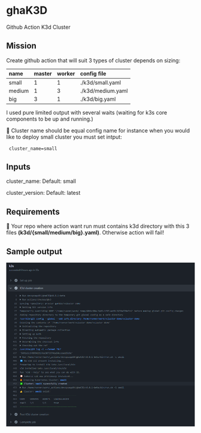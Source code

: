 # ghaK3D
Github Action K3d Cluster

## Mission
Create github action that will suit 3 types of cluster depends on sizing:

| name   | master | worker | config file       |
|:-------|:-------|:-------|:------------------|
| small  | 1      | 1      | ./k3d/small.yaml  |   
| medium | 1      | 3      | ./k3d/medium.yaml |  
| big    | 3      | 1      | ./k3d/big.yaml    |  

I used pure limited output with several waits (waiting for k3s core components to be up and running.)

:rocket:
Cluster name should be equal config name for instance when you would like to deploy small cluster you must set intput:

```console
 cluster_name=small
```

## Inputs
cluster_name: 
Default: small

cluster_version:
Default: latest

## Requirements
🤔 Your repo where action want run must contains k3d directory with this 3 files **(k3d/{small/medium/big}.yaml)**.
    Otherwise action will fail!

## Sample output
![Action output](./images/output.png)